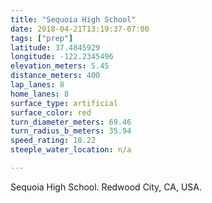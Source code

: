 ```yaml
---
title: "Sequoia High School"
date: 2018-04-21T13:19:37-07:00
tags: ["prep"]
latitude: 37.4845929
longitude: -122.2345496
elevation_meters: 5.45
distance_meters: 400
lap_lanes: 8
home_lanes: 8
surface_type: artificial
surface_color: red
turn_diameter_meters: 69.46
turn_radius_b_meters: 35.94
speed_rating: 18.22
steeple_water_location: n/a

---
```


Sequoia High School. Redwood City, CA, USA.

<!--more-->
